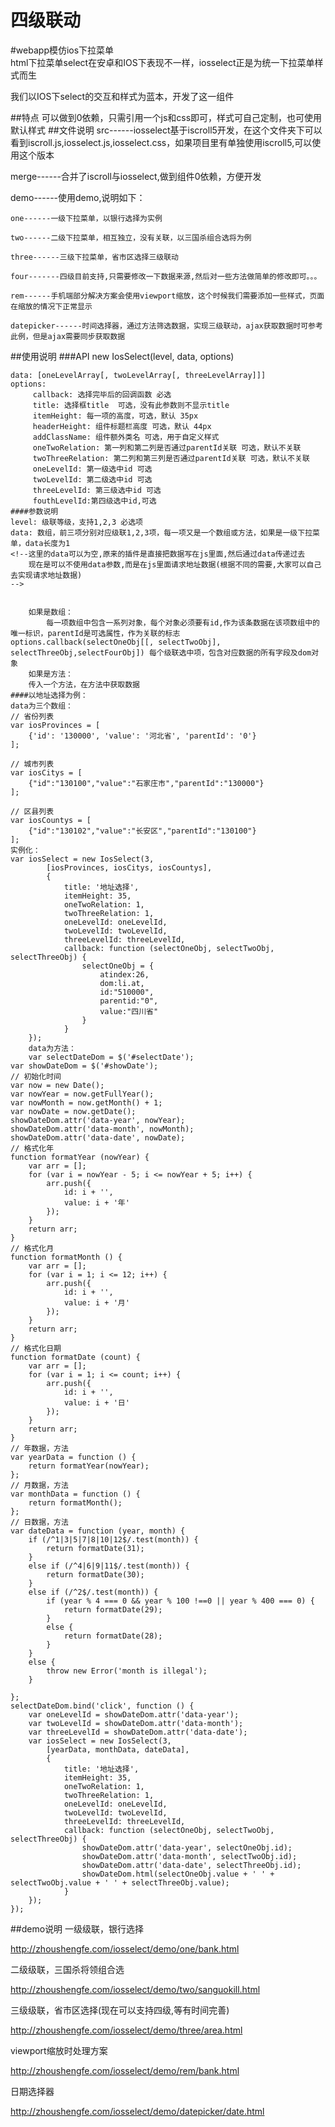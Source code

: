# 四级联动
#webapp模仿ios下拉菜单  
html下拉菜单select在安卓和IOS下表现不一样，iosselect正是为统一下拉菜单样式而生

我们以IOS下select的交互和样式为蓝本，开发了这一组件

##特点
可以做到0依赖，只需引用一个js和css即可，样式可自己定制，也可使用默认样式
##文件说明
src------iosselect基于iscroll5开发，在这个文件夹下可以看到iscroll.js,iosselect.js,iosselect.css，如果项目里有单独使用iscroll5,可以使用这个版本

merge------合并了iscroll与iosselect,做到组件0依赖，方便开发

demo------使用demo,说明如下：

    one------一级下拉菜单，以银行选择为实例
    
    two------二级下拉菜单，相互独立，没有关联，以三国杀组合选将为例
    
    three------三级下拉菜单，省市区选择三级联动
    
    four-------四级目前支持,只需要修改一下数据来源,然后对一些方法做简单的修改即可。。。
    
    rem------手机端部分解决方案会使用viewport缩放，这个时候我们需要添加一些样式，页面在缩放的情况下正常显示
    
    datepicker------时间选择器，通过方法筛选数据，实现三级联动，ajax获取数据时可参考此例，但是ajax需要同步获取数据
##使用说明
    ###API
    new IosSelect(level, data, options)
    <!--目前支持四级联动,但是需要稍作修改-->
    
    
	data: [oneLevelArray[, twoLevelArray[, threeLevelArray]]]
	options:
	     callback: 选择完毕后的回调函数 必选
	     title: 选择框title  可选，没有此参数则不显示title
	     itemHeight: 每一项的高度，可选，默认 35px
	     headerHeight: 组件标题栏高度 可选，默认 44px
	     addClassName: 组件额外类名 可选，用于自定义样式
	     oneTwoRelation: 第一列和第二列是否通过parentId关联 可选，默认不关联
	     twoThreeRelation: 第二列和第三列是否通过parentId关联 可选，默认不关联
	     oneLevelId: 第一级选中id 可选
	     twoLevelId: 第二级选中id 可选
	     threeLevelId: 第三级选中id 可选
	     fouthLevelId:第四级选中id,可选
	####参数说明
	level: 级联等级，支持1,2,3 必选项
	data: 数组，前三项分别对应级联1,2,3项，每一项又是一个数组或方法，如果是一级下拉菜单，data长度为1
	<!--这里的data可以为空,原来的插件是直接把数据写在js里面,然后通过data传递过去
	    现在是可以不使用data参数,而是在js里面请求地址数据(根据不同的需要,大家可以自己去实现请求地址数据)
	-->
	
	
	    如果是数组：
	        每一项数组中包含一系列对象，每个对象必须要有id,作为该条数据在该项数组中的唯一标识，parentId是可选属性，作为关联的标志
	options.callback(selectOneObj[[, selectTwoObj], selectThreeObj,selectFourObj]) 每个级联选中项，包含对应数据的所有字段及dom对象
	    如果是方法：
	    传入一个方法，在方法中获取数据
    ####以地址选择为例：
    data为三个数组：
    // 省份列表
    var iosProvinces = [
        {'id': '130000', 'value': '河北省', 'parentId': '0'}
    ];

    // 城市列表
    var iosCitys = [
        {"id":"130100","value":"石家庄市","parentId":"130000"}
    ];

    // 区县列表
    var iosCountys = [
        {"id":"130102","value":"长安区","parentId":"130100"}
    ];
    实例化：
    var iosSelect = new IosSelect(3, 
            [iosProvinces, iosCitys, iosCountys],
            {
                title: '地址选择',
                itemHeight: 35,
                oneTwoRelation: 1,
                twoThreeRelation: 1,
                oneLevelId: oneLevelId,
                twoLevelId: twoLevelId,
                threeLevelId: threeLevelId,
                callback: function (selectOneObj, selectTwoObj, selectThreeObj) {
                    selectOneObj = {
                        atindex:26,
                        dom:li.at,
                        id:"510000",
                        parentid:"0",
                        value:"四川省"
                    }
                }
        });
        data为方法：
        var selectDateDom = $('#selectDate');
    var showDateDom = $('#showDate');
    // 初始化时间
    var now = new Date();
    var nowYear = now.getFullYear();
    var nowMonth = now.getMonth() + 1;
    var nowDate = now.getDate();
    showDateDom.attr('data-year', nowYear);
    showDateDom.attr('data-month', nowMonth);
    showDateDom.attr('data-date', nowDate);
    // 格式化年
    function formatYear (nowYear) {
        var arr = [];
        for (var i = nowYear - 5; i <= nowYear + 5; i++) {
            arr.push({
                id: i + '',
                value: i + '年'
            });
        }
        return arr;
    }
    // 格式化月
    function formatMonth () {
        var arr = [];
        for (var i = 1; i <= 12; i++) {
            arr.push({
                id: i + '',
                value: i + '月'
            });
        }
        return arr;
    }
    // 格式化日期
    function formatDate (count) {
        var arr = [];
        for (var i = 1; i <= count; i++) {
            arr.push({
                id: i + '',
                value: i + '日'
            });
        }
        return arr;
    }
    // 年数据，方法
    var yearData = function () {
        return formatYear(nowYear);
    };
    // 月数据，方法
    var monthData = function () {
        return formatMonth();
    };
    // 日数据，方法
    var dateData = function (year, month) {
        if (/^1|3|5|7|8|10|12$/.test(month)) {
            return formatDate(31);
        }
        else if (/^4|6|9|11$/.test(month)) {
            return formatDate(30);
        }
        else if (/^2$/.test(month)) {
            if (year % 4 === 0 && year % 100 !==0 || year % 400 === 0) {
                return formatDate(29);
            }
            else {
                return formatDate(28);
            }
        }
        else {
            throw new Error('month is illegal');
        }
        
    };
    selectDateDom.bind('click', function () {
        var oneLevelId = showDateDom.attr('data-year');
        var twoLevelId = showDateDom.attr('data-month');
        var threeLevelId = showDateDom.attr('data-date');
        var iosSelect = new IosSelect(3, 
            [yearData, monthData, dateData],
            {
                title: '地址选择',
                itemHeight: 35,
                oneTwoRelation: 1,
                twoThreeRelation: 1,
                oneLevelId: oneLevelId,
                twoLevelId: twoLevelId,
                threeLevelId: threeLevelId,
                callback: function (selectOneObj, selectTwoObj, selectThreeObj) {
                    showDateDom.attr('data-year', selectOneObj.id);
                    showDateDom.attr('data-month', selectTwoObj.id);
                    showDateDom.attr('data-date', selectThreeObj.id);
                    showDateDom.html(selectOneObj.value + ' ' + selectTwoObj.value + ' ' + selectThreeObj.value);
                }
        });
    });
##demo说明
一级级联，银行选择

http://zhoushengfe.com/iosselect/demo/one/bank.html

二级级联，三国杀将领组合选

http://zhoushengfe.com/iosselect/demo/two/sanguokill.html

三级级联，省市区选择(现在可以支持四级,等有时间完善)

http://zhoushengfe.com/iosselect/demo/three/area.html

viewport缩放时处理方案

http://zhoushengfe.com/iosselect/demo/rem/bank.html

日期选择器

http://zhoushengfe.com/iosselect/demo/datepicker/date.html
    
    

